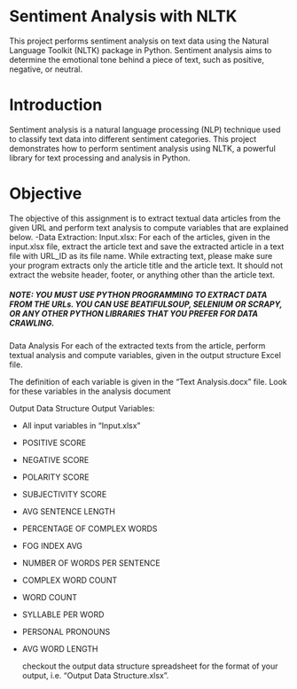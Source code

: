 # Sentiment Analysis with NLTK
This project performs sentiment analysis on text data using the Natural Language Toolkit (NLTK) package in Python. Sentiment analysis aims to determine the emotional tone behind a piece of text, such as positive, negative, or neutral.

# Introduction
Sentiment analysis is a natural language processing (NLP) technique used to classify text data into different sentiment categories. This project demonstrates how to perform sentiment analysis using NLTK, a powerful library for text processing and analysis in Python.
# Objective 
The objective of this assignment is to extract textual data articles from the given URL and perform text analysis to compute variables that are explained below.
-Data Extraction: Input.xlsx: For each of the articles, given in the input.xlsx file, extract the article text and save the extracted article in a text file with URL_ID as its file name. While extracting text, please make sure your program extracts only the article title and the article text. It should not extract the website header, footer, or anything other than the article text.

##### NOTE: YOU MUST USE PYTHON PROGRAMMING TO EXTRACT DATA FROM THE URLs. YOU CAN USE BEATIFULSOUP, SELENIUM OR SCRAPY, OR ANY OTHER PYTHON LIBRARIES THAT YOU PREFER FOR DATA CRAWLING.

Data Analysis For each of the extracted texts from the article, perform textual analysis and compute variables, given in the output structure Excel file. 

The definition of each variable is given in the “Text Analysis.docx” file. Look for these variables in the analysis document 

Output Data Structure Output Variables: 
- All input variables in “Input.xlsx” 
- POSITIVE SCORE
- NEGATIVE SCORE
- POLARITY SCORE
- SUBJECTIVITY SCORE
-  AVG SENTENCE LENGTH
-  PERCENTAGE OF COMPLEX WORDS
-  FOG INDEX AVG
-  NUMBER OF WORDS PER SENTENCE
-  COMPLEX WORD COUNT
-  WORD COUNT
-  SYLLABLE PER WORD
-  PERSONAL PRONOUNS
-  AVG WORD LENGTH

   checkout the output data structure spreadsheet for the format of your output, i.e. “Output Data Structure.xlsx”.
